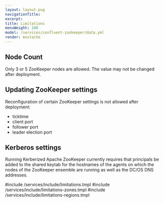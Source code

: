 ```yaml
---
layout: layout.pug
navigationTitle:
excerpt:
title: Limitations
menuWeight: 100
model: /services/confluent-zookeeper/data.yml
render: mustache
---
```


## Node Count

Only 3 or 5 ZooKeeper nodes are allowed. The value may not be changed after deployment.

## Updating ZooKeeper settings
Reconfiguration of certain ZooKeeper settings is not allowed after deployment:
- ticktime
- client port
- follower port
- leader election port

## Kerberos settings

Running Kerberized Apache ZooKeeper currently requires that principals be added to the shared keytab for the hostnames of the agents on which the nodes of the ZooKeeper ensemble are running as well as the DC/OS DNS addresses.

#include /services/include/limitations.tmpl
#include /services/include/limitations-zones.tmpl
#include /services/include/limitations-regions.tmpl
